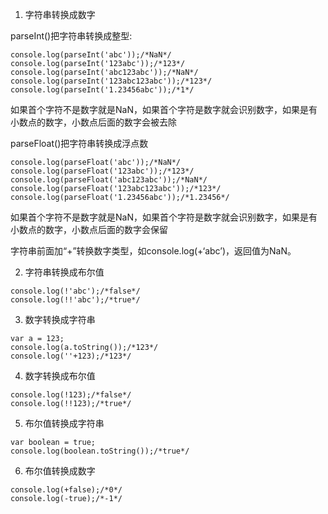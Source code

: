 1. 字符串转换成数字  

parseInt()把字符串转换成整型:  
```
console.log(parseInt('abc'));/*NaN*/
console.log(parseInt('123abc'));/*123*/
console.log(parseInt('abc123abc'));/*NaN*/
console.log(parseInt('123abc123abc'));/*123*/
console.log(parseInt('1.23456abc'));/*1*/
```
如果首个字符不是数字就是NaN，如果首个字符是数字就会识别数字，如果是有小数点的数字，小数点后面的数字会被去除

parseFloat()把字符串转换成浮点数
```
console.log(parseFloat('abc'));/*NaN*/
console.log(parseFloat('123abc'));/*123*/
console.log(parseFloat('abc123abc'));/*NaN*/
console.log(parseFloat('123abc123abc'));/*123*/
console.log(parseFloat('1.23456abc'));/*1.23456*/
```
如果首个字符不是数字就是NaN，如果首个字符是数字就会识别数字，如果是有小数点的数字，小数点后面的数字会保留  

字符串前面加“+”转换数字类型，如console.log(+‘abc’)，返回值为NaN。

2. 字符串转换成布尔值
```
console.log(!'abc');/*false*/
console.log(!!'abc');/*true*/
```
3. 数字转换成字符串
```
var a = 123;
console.log(a.toString());/*123*/
console.log(''+123);/*123*/
```
4. 数字转换成布尔值  
```
console.log(!123);/*false*/
console.log(!!123);/*true*/
```
5. 布尔值转换成字符串  
```
var boolean = true;
console.log(boolean.toString());/*true*/
```
6. 布尔值转换成数字  
```
console.log(+false);/*0*/
console.log(-true);/*-1*/
```